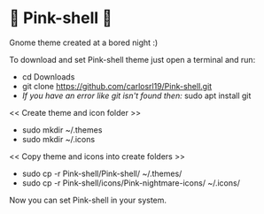 # 🌌 Pink-shell 🌌
Gnome theme created at a bored night :)

To download and set Pink-shell theme just open a terminal and run:

- cd Downloads
- git clone https://github.com/carlosrl19/Pink-shell.git
- *If you have an error like git isn't found then:* sudo apt install git

<< Create theme and icon folder >>
- sudo mkdir ~/.themes
- sudo mkdir ~/.icons

<< Copy theme and icons into create folders >>
- sudo cp -r Pink-shell/Pink-shell/ ~/.themes/
- sudo cp -r Pink-shell/icons/Pink-nightmare-icons/ ~/.icons/

Now you can set Pink-shell in your system.
